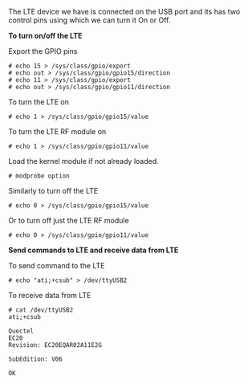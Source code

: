 The LTE device we have is connected on the USB port and its has two control pins using which we can turn it On or Off.

**To turn on/off the LTE**

Export the GPIO pins

    # echo 15 > /sys/class/gpio/export
    # echo out > /sys/class/gpio/gpio15/direction
    # echo 11 > /sys/class/gpio/export
    # echo out > /sys/class/gpio/gpio11/direction

To turn the LTE on

    # echo 1 > /sys/class/gpio/gpio15/value

To turn the LTE RF module on

    # echo 1 > /sys/class/gpio/gpio11/value

Load the kernel module if not already loaded. 

    # modprobe option

Similarly to turn off the LTE

    # echo 0 > /sys/class/gpio/gpio15/value

Or to turn off just the LTE RF module

    # echo 0 > /sys/class/gpio/gpio11/value


**Send commands to LTE and receive data from LTE**

To send command to the LTE

    # echo "ati;+csub" > /dev/ttyUSB2

To receive data from LTE

    # cat /dev/ttyUSB2
    ati;+csub
        
    Quectel
    EC20
    Revision: EC20EQAR02A11E2G
       
    SubEdition: V06
       
    OK

